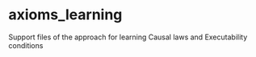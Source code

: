 # axioms_learning
Support files of the approach for learning Causal laws and Executability conditions
